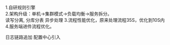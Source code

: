 1.自研规则引擎  
2.架构升级：单机->集群模式->负载均衡->服务拆分。  
  读写分离, 分库分表
  异步处理 
3.流程性能优化，原来处理流程35S，优化到10S内 
4.服务端进件流程优化。



日志链路追加
配置中心引入
